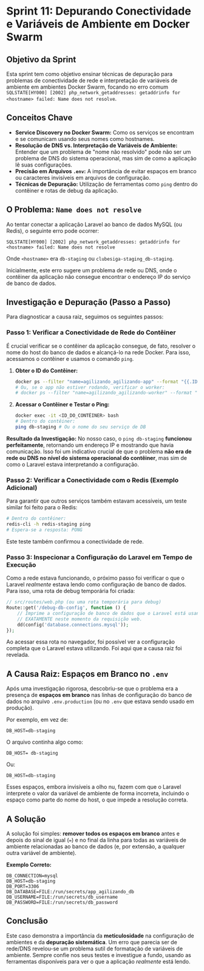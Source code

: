 # Sprint 11: Depurando Conectividade e Variáveis de Ambiente em Docker Swarm

## Objetivo da Sprint

Esta sprint tem como objetivo ensinar técnicas de depuração para problemas de conectividade de rede e interpretação de variáveis de ambiente em ambientes Docker Swarm, focando no erro comum `SQLSTATE[HY000] [2002] php_network_getaddresses: getaddrinfo for <hostname> failed: Name does not resolve`.

## Conceitos Chave

-   **Service Discovery no Docker Swarm:** Como os serviços se encontram e se comunicam usando seus nomes como hostnames.
-   **Resolução de DNS vs. Interpretação de Variáveis de Ambiente:** Entender que um problema de "nome não resolvido" pode não ser um problema de DNS do sistema operacional, mas sim de como a aplicação lê suas configurações.
-   **Precisão em Arquivos `.env`:** A importância de evitar espaços em branco ou caracteres invisíveis em arquivos de configuração.
-   **Técnicas de Depuração:** Utilização de ferramentas como `ping` dentro do contêiner e rotas de debug da aplicação.

## O Problema: `Name does not resolve`

Ao tentar conectar a aplicação Laravel ao banco de dados MySQL (ou Redis), o seguinte erro pode ocorrer:

```
SQLSTATE[HY000] [2002] php_network_getaddresses: getaddrinfo for <hostname> failed: Name does not resolve
```

Onde `<hostname>` era `db-staging` ou `clubesiga-staging_db-staging`.

Inicialmente, este erro sugere um problema de rede ou DNS, onde o contêiner da aplicação não consegue encontrar o endereço IP do serviço de banco de dados.

## Investigação e Depuração (Passo a Passo)

Para diagnosticar a causa raiz, seguimos os seguintes passos:

### Passo 1: Verificar a Conectividade de Rede do Contêiner

É crucial verificar se o contêiner da aplicação consegue, de fato, resolver o nome do host do banco de dados e alcançá-lo na rede Docker. Para isso, acessamos o contêiner e usamos o comando `ping`.

1.  **Obter o ID do Contêiner:**
    ```bash
    docker ps --filter "name=agilizando_agilizando-app" --format "{{.ID}}"
    # Ou, se o app não estiver rodando, verificar o worker:
    # docker ps --filter "name=agilizando_agilizando-worker" --format "{{.ID}}"
    ```

2.  **Acessar o Contêiner e Testar o Ping:**
    ```bash
    docker exec -it <ID_DO_CONTÊINER> bash
    # Dentro do contêiner:
    ping db-staging # Ou o nome do seu serviço de DB
    ```

**Resultado da Investigação:** No nosso caso, o `ping db-staging` **funcionou perfeitamente**, retornando um endereço IP e mostrando que havia comunicação. Isso foi um indicativo crucial de que o problema **não era de rede ou DNS no nível do sistema operacional do contêiner**, mas sim de como o Laravel estava interpretando a configuração.

### Passo 2: Verificar a Conectividade com o Redis (Exemplo Adicional)

Para garantir que outros serviços também estavam acessíveis, um teste similar foi feito para o Redis:

```bash
# Dentro do contêiner:
redis-cli -h redis-staging ping
# Espera-se a resposta: PONG
```

Este teste também confirmou a conectividade de rede.

### Passo 3: Inspecionar a Configuração do Laravel em Tempo de Execução

Como a rede estava funcionando, o próximo passo foi verificar o que o Laravel *realmente* estava lendo como configuração de banco de dados. Para isso, uma rota de debug temporária foi criada:

```php
// src/routes/web.php (ou uma rota temporária para debug)
Route::get('/debug-db-config', function () {
    // Imprime a configuração de banco de dados que o Laravel está usando
    // EXATAMENTE neste momento da requisição web.
    dd(config('database.connections.mysql'));
});
```

Ao acessar essa rota no navegador, foi possível ver a configuração completa que o Laravel estava utilizando. Foi aqui que a causa raiz foi revelada.

## A Causa Raiz: Espaços em Branco no `.env`

Após uma investigação rigorosa, descobriu-se que o problema era a presença de **espaços em branco** nas linhas de configuração do banco de dados no arquivo `.env.production` (ou no `.env` que estava sendo usado em produção).

Por exemplo, em vez de:

```
DB_HOST=db-staging
```

O arquivo continha algo como:

```
DB_HOST= db-staging
```

Ou:

```
DB_HOST=db-staging 
```

Esses espaços, embora invisíveis a olho nu, fazem com que o Laravel interprete o valor da variável de ambiente de forma incorreta, incluindo o espaço como parte do nome do host, o que impede a resolução correta.

## A Solução

A solução foi simples: **remover todos os espaços em branco** antes e depois do sinal de igual (`=`) e no final da linha para todas as variáveis de ambiente relacionadas ao banco de dados (e, por extensão, a qualquer outra variável de ambiente).

**Exemplo Correto:**

```
DB_CONNECTION=mysql
DB_HOST=db-staging
DB_PORT=3306
DB_DATABASE=FILE:/run/secrets/app_agilizando_db
DB_USERNAME=FILE:/run/secrets/db_username
DB_PASSWORD=FILE:/run/secrets/db_password
```

## Conclusão

Este caso demonstra a importância da **meticulosidade** na configuração de ambientes e da **depuração sistemática**. Um erro que parecia ser de rede/DNS revelou-se um problema sutil de formatação de variáveis de ambiente. Sempre confie nos seus testes e investigue a fundo, usando as ferramentas disponíveis para ver o que a aplicação *realmente* está lendo.